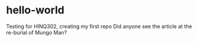 # hello-world
Testing for HINQ302, creating my first repo
Did anyone see the article at the re-burial of Mungo Man?
